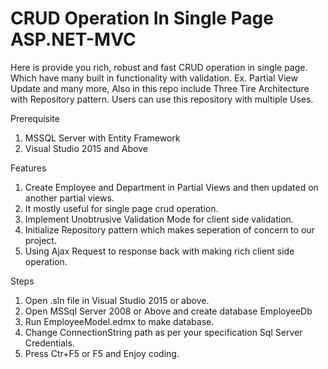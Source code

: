 # CRUD Operation In Single Page ASP.NET-MVC

Here is provide you rich, robust and fast CRUD operation in single page. Which have many built in functionality with validation. Ex. Partial View Update and many more, Also in this repo include Three Tire Architecture with Repository pattern. Users can use this repository with multiple Uses.

Prerequisite
1. MSSQL Server with Entity Framework
2. Visual Studio 2015 and Above

Features
1. Create Employee and Department in Partial Views and then updated on another partial views.
2. It mostly useful for single page crud operation.
3. Implement Unobtrusive Validation Mode for client side validation.
4. Initialize Repository pattern which makes seperation of concern to our project.
5. Using Ajax Request to response back with making rich client side operation.

Steps
1. Open .sln file in Visual Studio 2015 or above.
2. Open  MSSql Server 2008 or Above and create database EmployeeDb
3. Run EmployeeModel.edmx to make database.
4. Change ConnectionString path as per your specification Sql Server Credentials.
6. Press Ctr+F5 or F5 and Enjoy coding.





